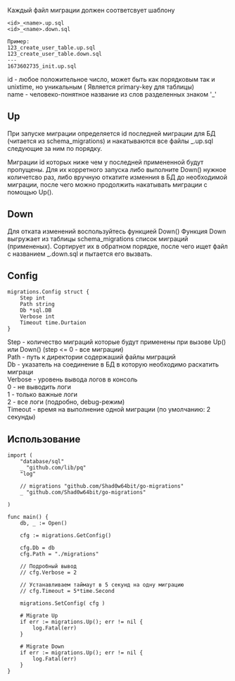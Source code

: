 Каждый файл миграции должен соответсвует шаблону  
```
<id>_<name>.up.sql
<id>_<name>.down.sql

Пример:
123_create_user_table.up.sql  
123_create_user_table.down.sql  
---  
1673602735_init.up.sql  
```

id - любое положительное число, может быть как порядковым так и unixtime, но уникальным (
Является primary-key для таблицы)  
name - человеко-понятное название из слов разделенных знаком '_'

## Up
При запуске миграции определяется id последней миграции для БД (читается из schema_migrations) и накатываются все файлы <id>_<name>.up.sql следующие за ним по порядку.

Миграции id которых ниже чем у последней примененной будут пропущены.
Для их корретного запуска либо выполните Down() нужное количетсво раз, либо вручную откатите изменния в БД до необходимой миграции, после чего можно продолжить накатывать миграции с помощью Up().

## Down
Для отката изменений воспользуйтесь функцией Down()
Функция Down выгружает из таблицы schema_migrations список миграций (примененых).
Сортирует их в обратном порядке, после чего ищет файл с названием <id>_<name>.down.sql и пытается его вызвать.

## Config
```
migrations.Config struct {	
	Step int
	Path string
	Db *sql.DB
	Verbose int
	Timeout time.Durtaion
}
```

Step - количество миграций которые будут применены при вызове Up() или Down() (step <= 0 - все миграции)  
Path - путь к директории содержаший файлы миграций  
Db - указатель на соединение в БД в которую необходимо раскатить миграци  
Verbose - уровень вывода логов в консоль  
	0 - не выводить логи  
	1 - только важные логи  
	2 - все логи (подробно, debug-режим)  
Timeout - время на выполнение одной миграции (по умолчанию: 2 секунды)

## Использование
```
import (
	"database/sql"
	_ "github.com/lib/pq"
	"log"
	
	// migrations "github.com/Shad0w64bit/go-migrations"
	_ "github.com/Shad0w64bit/go-migrations"		

)

func main() {
	db, _ := Open()
	
	cfg := migrations.GetConfig()
	
	cfg.Db = db
	cfg.Path = "./migrations"
	
	// Подробный вывод	
	// cfg.Verbose = 2
	
	// Устанавливаем таймаут в 5 секунд на одну миграцию
	// cfg.Timeout = 5*time.Second
	
	migrations.SetConfig( cfg )
	
	# Migrate Up
	if err := migrations.Up(); err != nil {	
		log.Fatal(err)
	}
	
	# Migrate Down
	if err := migrations.Up(); err != nil {	
		log.Fatal(err)
	}
}

